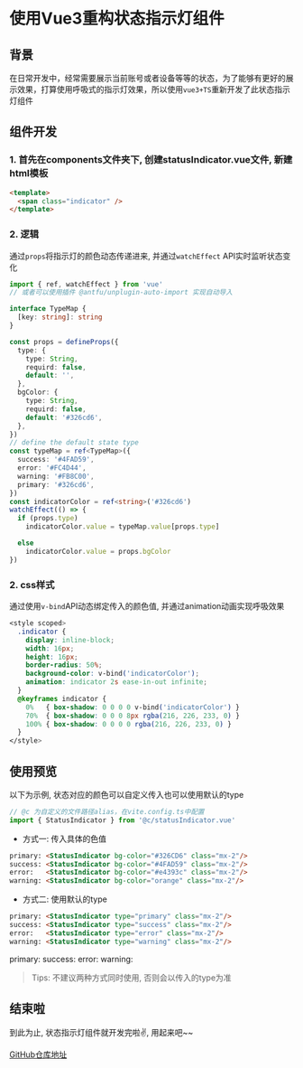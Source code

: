 # 使用Vue3重构状态指示灯组件

## 背景
在日常开发中，经常需要展示当前账号或者设备等等的状态，为了能够有更好的展示效果，打算使用呼吸式的指示灯效果，所以使用`vue3+TS`重新开发了此状态指示灯组件

## 组件开发

### 1. 首先在components文件夹下, 创建statusIndicator.vue文件, 新建html模板
```html
<template>
  <span class="indicator" />
</template>
```
### 2. 逻辑
通过`props`将指示灯的颜色动态传递进来, 并通过`watchEffect` API实时监听状态变化
```ts
import { ref, watchEffect } from 'vue'
// 或者可以使用插件 @antfu/unplugin-auto-import 实现自动导入

interface TypeMap {
  [key: string]: string
}

const props = defineProps({
  type: {
    type: String,
    requird: false,
    default: '',
  },
  bgColor: {
    type: String,
    requird: false,
    default: '#326cd6',
  },
})
// define the default state type
const typeMap = ref<TypeMap>({
  success: '#4FAD59',
  error: '#FC4D44',
  warning: '#FB8C00',
  primary: '#326cd6',
})
const indicatorColor = ref<string>('#326cd6')
watchEffect(() => {
  if (props.type)
    indicatorColor.value = typeMap.value[props.type]

  else
    indicatorColor.value = props.bgColor
})
```
### 2. css样式
通过使用`v-bind`API动态绑定传入的颜色值, 并通过animation动画实现呼吸效果
```css
<style scoped>
  .indicator {
    display: inline-block;
    width: 16px;
    height: 16px;
    border-radius: 50%;
    background-color: v-bind('indicatorColor');
    animation: indicator 2s ease-in-out infinite;
  }
  @keyframes indicator {
    0%   { box-shadow: 0 0 0 0 v-bind('indicatorColor') }
    70%  { box-shadow: 0 0 0 8px rgba(216, 226, 233, 0) }
    100% { box-shadow: 0 0 0 0 rgba(216, 226, 233, 0) }
  }
</style>
```
## 使用预览
以下为示例, 状态对应的颜色可以自定义传入也可以使用默认的type
```ts
// @c 为自定义的文件路径alias，在vite.config.ts中配置
import { StatusIndicator } from '@c/statusIndicator.vue'
```
- 方式一: 传入具体的色值
```html
primary: <StatusIndicator bg-color="#326CD6" class="mx-2"/>
success: <StatusIndicator bg-color="#4FAD59" class="mx-2"/>
error:   <StatusIndicator bg-color="#e4393c" class="mx-2"/>
warning: <StatusIndicator bg-color="orange" class="mx-2"/>
```
- 方式二: 使用默认的type
```html
primary: <StatusIndicator type="primary" class="mx-2"/>
success: <StatusIndicator type="success" class="mx-2"/>
error:   <StatusIndicator type="error" class="mx-2"/>
warning: <StatusIndicator type="warning" class="mx-2"/>
```
primary: <StatusIndicator bg-color="#326CD6" class="mx-2"/>
success: <StatusIndicator bg-color="#4FAD59" class="mx-2"/>
error:   <StatusIndicator bg-color="#e4393c" class="mx-2"/>
warning: <StatusIndicator bg-color="orange" class="mx-2"/>

> Tips: 不建议两种方式同时使用, 否则会以传入的type为准

## 结束啦
到此为止, 状态指示灯组件就开发完啦✌️, 用起来吧~~
<div>
  <a href="https://github.com/guxuerui/vue3-status-indicator" target="_blank">GitHub仓库地址</a>
</div>

